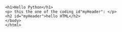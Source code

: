<html>
			<head>
				<style>
				#myHeader{
					background-color:red;
					color:blue;
					padding:45px;
					text-align:center;
				}
				</style>
				</head>
				</body>
				
				<h1>Hello Python</h1>
				<p> this the one of the coding id"myHeader": </p>
				<h2 id="myHeader">hello HTML</h2>
				</body>
				</html>
				
				
				
	
